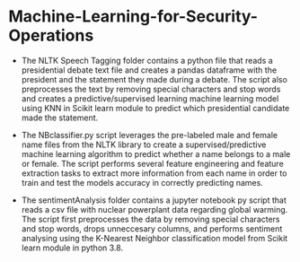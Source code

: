 # Machine-Learning-for-Security-Operations

- The NLTK Speech Tagging folder contains a python file that reads a presidential debate text file and creates a pandas dataframe with the president and the statement they made during a debate. The script also preprocesses the text by removing special characters and stop words and creates a predictive/supervised learning machine learning model using KNN in Scikit learn module to predict which presidential candidate made the statement.

- The NBclassifier.py script leverages the pre-labeled male and female name files from the NLTK library to create a supervised/predictive machine learning algorithm to predict whether a name belongs to a male or female. The script performs several feature engineering and feature extraction tasks to extract more information from each name in order to train and test the models accuracy in correctly predicting names.

- The sentimentAnalysis folder contains a jupyter notebook py script that reads a csv file with nuclear powerplant data regarding global warming. The script first preprocesses the data by removing special characters and stop words, drops unneccesary columns, and performs sentiment analysing using the K-Nearest Neighbor classification model from Scikit learn module in python 3.8. 
